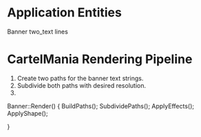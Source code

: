 Application Entities
====================

Banner
two_text lines




CartelMania Rendering Pipeline
==============================

1. Create two paths for the banner text strings.
2. Subdivide both paths with desired resolution.
3. 

Banner::Render()
{
    BuildPaths();
    SubdividePaths();
    ApplyEffects();
    ApplyShape();
    
}